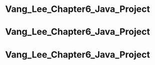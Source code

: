 # Vang_Lee_Chapter6_Java_Project
# Vang_Lee_Chapter6_Java_Project
# Vang_Lee_Chapter6_Java_Project

